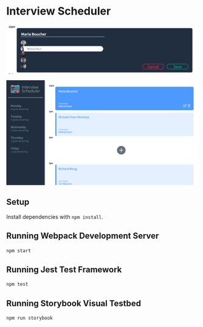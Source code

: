 # Interview Scheduler


!["Appointment booking and editing feature"](https://github.com/DerekHarvey22/scheduler/blob/master/docs/AppointmentBookingEditing.png?raw=true)

!["Appointment booking and editing feature"](https://github.com/DerekHarvey22/scheduler/blob/master/docs/Scheduler.png?raw=true)

## Setup

Install dependencies with `npm install`.

## Running Webpack Development Server

```sh
npm start
```

## Running Jest Test Framework

```sh
npm test
```

## Running Storybook Visual Testbed

```sh
npm run storybook
```
